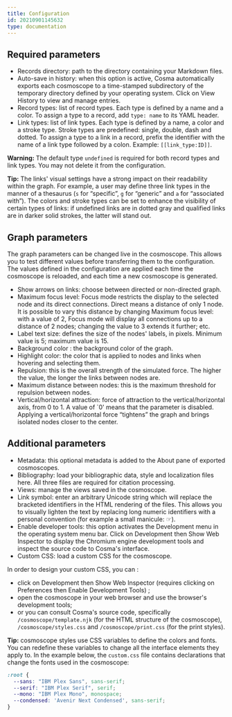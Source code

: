 ```yaml
---
title: Configuration
id: 20210901145632
type: documentation
---
```


## Required parameters

- Records directory: path to the directory containing your Markdown files.
- Auto-save in history: when this option is active, Cosma automatically exports each cosmoscope to a time-stamped subdirectory of the temporary directory defined by your operating system. Click on View History to view and manage entries.
- Record types: list of record types. Each type is defined by a name and a color. To assign a type to a record, add `type: name` to its YAML header.
- Link types: list of link types. Each type is defined by a name, a color and a stroke type. Stroke types are predefined: single, double, dash and dotted. To assign a type to a link in a record, prefix the identifier with the name of a link type followed by a colon. Example: `[[link_type:ID]]`.

**Warning:** The default type `undefined` is required for both record types and link types. You may not delete it from the configuration.

**Tip:** The links' visual settings have a strong impact on their readability within the graph. For example, a user may define three link types in the manner of a thesaurus (`s` for “specific”, `g` for “generic” and `a` for “associated with”). The colors and stroke types can be set to enhance the visibility of certain types of links: if undefined links are in dotted gray and qualified links are in darker solid strokes, the latter will stand out.

## Graph parameters

The graph parameters can be changed live in the cosmoscope. This allows you to test different values before transferring them to the configuration. The values defined in the configuration are applied each time the cosmoscope is reloaded, and each time a new cosmoscope is generated.

- Show arrows on links: choose between directed or non-directed graph.
- Maximum focus level: Focus mode restricts the display to the selected node and its direct connections. Direct means a distance of only 1 node. It is possible to vary this distance by changing Maximum focus level: with a value of 2, Focus mode will display all connections up to a distance of 2 nodes; changing the value to 3 extends it further; etc.
- Label text size: defines the size of the nodes' labels, in pixels. Minimum value is 5; maximum value is 15.
- Background color : the background color of the graph.
- Highlight color: the color that is applied to nodes and links when hovering and selecting them.
- Repulsion: this is the overall strength of the simulated force. The higher the value, the longer the links between nodes are.
- Maximum distance between nodes: this is the maximum threshold for repulsion between nodes.
- Vertical/horizontal attraction: force of attraction to the vertical/horizontal axis, from 0 to 1. A value of `0' means that the parameter is disabled. Applying a vertical/horizontal force “tightens” the graph and brings isolated nodes closer to the center.

## Additional parameters

- Metadata: this optional metadata is added to the About pane of exported cosmoscopes.
- Bibliography: load your bibliographic data, style and localization files here. All three files are required for citation processing.
- Views: manage the views saved in the cosmoscope.
- Link symbol: enter an arbitrary Unicode string which will replace the bracketed identifiers in the HTML rendering of the files. This allows you to visually lighten the text by replacing long numeric identifiers with a personal convention (for example a small manicule: ☞).
- Enable developer tools: this option activates the Development menu in the operating system menu bar. Click on Development then Show Web Inspector to display the Chromium engine development tools and inspect the source code to Cosma's interface.
- Custom CSS: load a custom CSS for the cosmoscope.

In order to design your custom CSS, you can :

- click on Development then Show Web Inspector (requires clicking on Preferences then Enable Development Tools) ;
- open the cosmoscope in your web browser and use the browser's development tools;
- or you can consult Cosma's source code, specifically `/cosmoscope/template.njk` (for the HTML structure of the cosmoscope), `/cosmoscope/styles.css` and `/cosmoscope/print.css` (for the print styles).

**Tip:** cosmoscope styles use CSS variables to define the colors and fonts. You can redefine these variables to change all the interface elements they apply to. In the example below, the `custom.css` file contains declarations that change the fonts used in the cosmoscope:

```css
:root {
  --sans: "IBM Plex Sans", sans-serif;
  --serif: "IBM Plex Serif", serif;
  --mono: "IBM Plex Mono", monospace;
  --condensed: 'Avenir Next Condensed', sans-serif;
}
```
